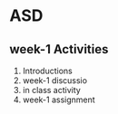# ASD

## week-1 Activities

<ol>
  <li>Introductions</li>
  <li>week-1 discussio</li>
  <li>in class activity</li>
  <li>week-1 assignment</li>
</ol>

